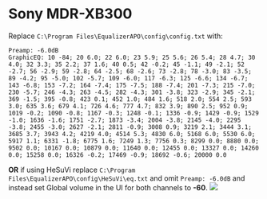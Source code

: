 # Sony MDR-XB300
Replace `C:\Program Files\EqualizerAPO\config\config.txt` with:
```
Preamp: -6.0dB
GraphicEQ: 10 -84; 20 6.0; 22 6.0; 23 5.9; 25 5.6; 26 5.4; 28 4.7; 30 4.0; 32 3.3; 35 2.2; 37 1.6; 40 0.5; 42 -0.2; 45 -1.1; 49 -2.1; 52 -2.7; 56 -2.9; 59 -2.8; 64 -2.5; 68 -2.6; 73 -2.8; 78 -3.0; 83 -3.5; 89 -4.2; 95 -5.0; 102 -5.7; 109 -6.0; 117 -6.3; 125 -6.6; 134 -6.7; 143 -6.8; 153 -7.2; 164 -7.4; 175 -7.5; 188 -7.4; 201 -7.3; 215 -7.0; 230 -5.7; 246 -4.3; 263 -4.5; 282 -4.3; 301 -3.8; 323 -2.9; 345 -2.1; 369 -1.5; 395 -0.8; 423 0.1; 452 1.0; 484 1.6; 518 2.0; 554 2.5; 593 3.0; 635 3.6; 679 4.1; 726 4.6; 777 4.7; 832 3.9; 890 2.5; 952 0.9; 1019 -0.2; 1090 -0.8; 1167 -0.3; 1248 -0.1; 1336 -0.9; 1429 -0.9; 1529 -1.0; 1636 -1.6; 1751 -2.7; 1873 -3.4; 2004 -3.8; 2145 -4.0; 2295 -3.8; 2455 -3.0; 2627 -2.1; 2811 -0.9; 3008 0.9; 3219 2.1; 3444 3.1; 3685 3.7; 3943 4.2; 4219 4.0; 4514 5.3; 4830 6.0; 5168 6.0; 5530 6.0; 5917 1.1; 6331 -1.8; 6775 1.6; 7249 1.3; 7756 0.3; 8299 0.0; 8880 0.0; 9502 0.0; 10167 0.0; 10879 0.0; 11640 0.0; 12455 0.0; 13327 0.0; 14260 0.0; 15258 0.0; 16326 -0.2; 17469 -0.9; 18692 -0.6; 20000 0.0
```
**OR** if using HeSuVi replace `C:\Program Files\EqualizerAPO\config\HeSuVi\eq.txt` and omit `Preamp: -6.0dB` and instead set Global volume in the UI for both channels to **-60**.
![](https://raw.githubusercontent.com/jaakkopasanen/AutoEq/master/results/Sonoma%20Model%20One/headphoncecom/onear/Sony%20MDR-XB300/Sony%20MDR-XB300.png)